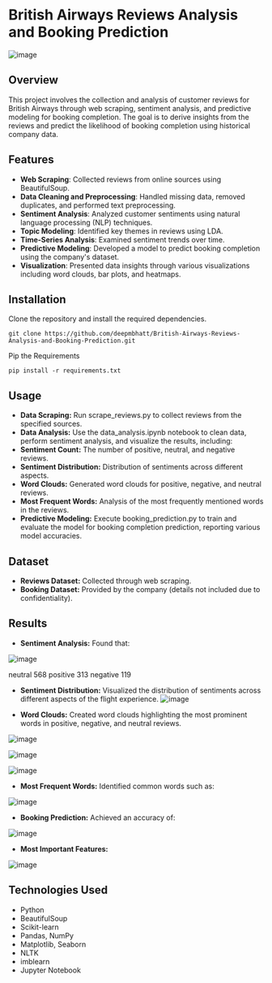 # British Airways Reviews Analysis and Booking Prediction

![image](https://github.com/user-attachments/assets/d1e47422-52f5-4f27-a697-a300fed8974e)


## Overview

This project involves the collection and analysis of customer reviews for British Airways through web scraping, sentiment analysis, and predictive modeling for booking completion. The goal is to derive insights from the reviews and predict the likelihood of booking completion using historical company data.

## Features

- **Web Scraping**: Collected reviews from online sources using BeautifulSoup.
- **Data Cleaning and Preprocessing**: Handled missing data, removed duplicates, and performed text preprocessing.
- **Sentiment Analysis**: Analyzed customer sentiments using natural language processing (NLP) techniques.
- **Topic Modeling**: Identified key themes in reviews using LDA.
- **Time-Series Analysis**: Examined sentiment trends over time.
- **Predictive Modeling**: Developed a model to predict booking completion using the company's dataset.
- **Visualization**: Presented data insights through various visualizations including word clouds, bar plots, and heatmaps.

## Installation

Clone the repository and install the required dependencies.

    git clone https://github.com/deepmbhatt/British-Airways-Reviews-Analysis-and-Booking-Prediction.git
Pip the Requirements
    
    pip install -r requirements.txt

## Usage
- **Data Scraping:** Run scrape_reviews.py to collect reviews from the specified sources.
- **Data Analysis:** Use the data_analysis.ipynb notebook to clean data, perform sentiment analysis, and visualize the results, including:
- **Sentiment Count:** The number of positive, neutral, and negative reviews.
- **Sentiment Distribution:** Distribution of sentiments across different aspects.
- **Word Clouds:** Generated word clouds for positive, negative, and neutral reviews.
- **Most Frequent Words:** Analysis of the most frequently mentioned words in the reviews.
- **Predictive Modeling:** Execute booking_prediction.py to train and evaluate the model for booking completion prediction, reporting various model accuracies.
## Dataset
- **Reviews Dataset:** Collected through web scraping.
- **Booking Dataset:** Provided by the company (details not included due to confidentiality).
## Results
- **Sentiment Analysis:** Found that:
  
![image](https://github.com/user-attachments/assets/2dc4aecd-e0b3-424a-a90f-69281bdf2818)

  neutral     568
  positive    313
  negative    119

- **Sentiment Distribution:** Visualized the distribution of sentiments across different aspects of the flight experience.
![image](https://github.com/user-attachments/assets/85e74523-6ac7-401b-aaaa-07d2cd6c9474)

- **Word Clouds:** Created word clouds highlighting the most prominent words in positive, negative, and neutral reviews.
  
![image](https://github.com/user-attachments/assets/bb58dd3b-b362-443b-9f41-f62aa9e2030f)

![image](https://github.com/user-attachments/assets/2e93518b-f5e5-4fe9-b1e6-031064c3111c)

![image](https://github.com/user-attachments/assets/a0678f2e-ce90-48ac-8200-b414279fb579)

- **Most Frequent Words:** Identified common words such as:
  
![image](https://github.com/user-attachments/assets/62964417-64ff-4656-854c-8f03091dcd21)

- **Booking Prediction:** Achieved an accuracy of:
  
![image](https://github.com/user-attachments/assets/e25137d3-2f1d-4569-bc96-2398c1ec187f)

- **Most Important Features:**
  
![image](https://github.com/user-attachments/assets/52ecfb02-9012-466b-92c0-75b4637eba72)

## Technologies Used
- Python
- BeautifulSoup
- Scikit-learn
- Pandas, NumPy
- Matplotlib, Seaborn
- NLTK
- imblearn
- Jupyter Notebook
